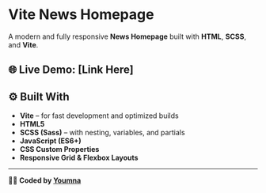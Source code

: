 # Vite News Homepage

A modern and fully responsive **News Homepage** built with **HTML**, **SCSS**, and **Vite**.

🌐 **Live Demo:** [Link Here]  
---

## ⚙️ Built With

- **Vite** – for fast development and optimized builds  
- **HTML5**
- **SCSS (Sass)** – with nesting, variables, and partials
- **JavaScript (ES6+)**
- **CSS Custom Properties**
- **Responsive Grid & Flexbox Layouts**


---



👩‍💻 **Coded by [Youmna](https://github.com/yoyoooz)**
